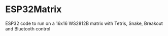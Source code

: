 # ESP32Matrix
ESP32 code to run on a 16x16 WS2812B matrix with Tetris, Snake, Breakout and Bluetooth control
